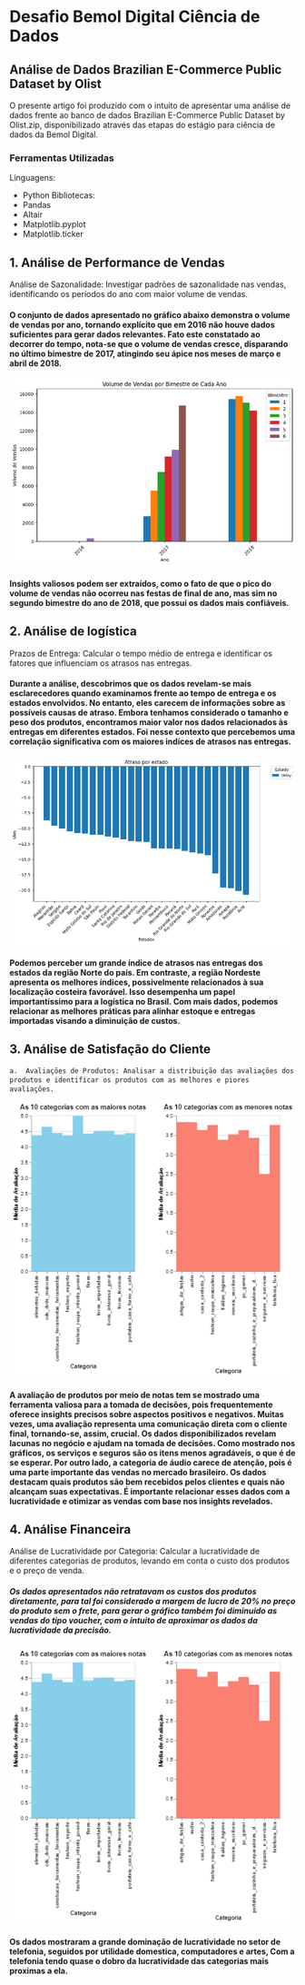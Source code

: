 # Desafio Bemol Digital Ciência de Dados

## Análise de Dados Brazilian E-Commerce Public Dataset by Olist
O presente artigo foi produzido com o intuito de apresentar uma análise de dados frente ao banco de dados Brazilian E-Commerce Public Dataset by Olist.zip, disponibilizado através das etapas do estágio para ciência de dados da Bemol Digital.

### Ferramentas Utilizadas
Linguagens:
- Python
Bibliotecas:
- Pandas 
- Altair 
- Matplotlib.pyplot
- Matplotlib.ticker

## 1. Análise de Performance de Vendas
Análise de Sazonalidade: Investigar padrões de sazonalidade nas vendas, identificando os períodos do ano com maior volume de vendas.    

#### O conjunto de dados apresentado no gráfico abaixo demonstra o volume de vendas por ano, tornando explícito que em 2016 não houve dados suficientes para gerar dados relevantes. Fato este constatado ao decorrer do tempo, nota-se que o volume de vendas cresce, disparando no último bimestre de 2017, atingindo seu ápice nos meses de março e abril de 2018.

![Volume de vendas por bimestre](imagens/volume-vendas-bimestre-ano.png)



#### Insights valiosos podem ser extraídos, como o fato de que o pico do volume de vendas não ocorreu nas festas de final de ano, mas sim no segundo bimestre do ano de 2018, que possui os dados mais confiáveis.

## 2. Análise de logística
Prazos de Entrega: Calcular o tempo médio de entrega e identificar os fatores que influenciam os atrasos nas entregas.

#### Durante a análise, descobrimos que os dados revelam-se mais esclarecedores quando examinamos frente ao tempo de entrega e os estados envolvidos. No entanto, eles carecem de informações sobre as possíveis causas de atraso. Embora tenhamos considerado o tamanho e peso dos produtos, encontramos maior valor nos dados relacionados às entregas em diferentes estados. Foi nesse contexto que percebemos uma correlação significativa com os maiores indíces de atrasos nas entregas.

![Atraso Por estado](imagens/atraso-estado.png)

#### Podemos perceber um grande índice de atrasos nas entregas dos estados da região Norte do país. Em contraste, a região Nordeste apresenta os melhores índices, possivelmente relacionados à sua localização costeira favorável. Isso desempenha um papel importantíssimo para a logística no Brasil. Com mais dados, podemos relacionar as melhores práticas para alinhar estoque e entregas importadas visando a diminuição de custos.



## 3. Análise de Satisfação do Cliente
    a.	Avaliações de Produtos: Analisar a distribuição das avaliações dos produtos e identificar os produtos com as melhores e piores avaliações.

![Avaliações](imagens/avaliação-categorias.png)

#### A avaliação de produtos por meio de notas tem se mostrado uma ferramenta valiosa para a tomada de decisões, pois frequentemente oferece insights precisos sobre aspectos positivos e negativos. Muitas vezes, uma avaliação representa uma comunicação direta com o cliente final, tornando-se, assim, crucial. Os dados disponibilizados revelam lacunas no negócio e ajudam na tomada de decisões. Como mostrado nos gráficos, os serviços e seguros são os itens menos agradáveis, o que é de se esperar. Por outro lado, a categoria de áudio carece de atenção, pois é uma parte importante das vendas no mercado brasileiro. Os dados destacam quais produtos são bem recebidos pelos clientes e quais não alcançam suas expectativas. É importante relacionar esses dados com a lucratividade e otimizar as vendas com base nos insights revelados.




## 4. Análise Financeira
Análise de Lucratividade por Categoria: Calcular a lucratividade de diferentes categorias de produtos, levando em conta o custo dos produtos e o preço de venda.



##### Os dados apresentados não retratavam os custos dos produtos diretamente, para tal foi considerado a margem de lucro de 20% no preço do produto sem o frete, para gerar o gráfico também foi diminuido as vendas do tipo voucher, com o intuito de aproximar os dados da lucratividade da precisão.

![Avaliações por Categorias](imagens/avaliação-categorias.png)

#### Os dados mostraram a grande dominação de lucratividade no setor de telefonia, seguidos por utilidade domestica, computadores e artes, Com a telefonia tendo quase o dobro da lucratividade das categorias mais proximas a ela.
